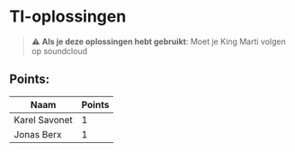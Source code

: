 # TI-oplossingen
> :warning: **Als je deze oplossingen hebt gebruikt**: Moet je King Marti volgen op soundcloud

## Points:
| Naam          | Points        |
| ------------- | ------------- |
| Karel Savonet | 1             |
| Jonas Berx    | 1             |
